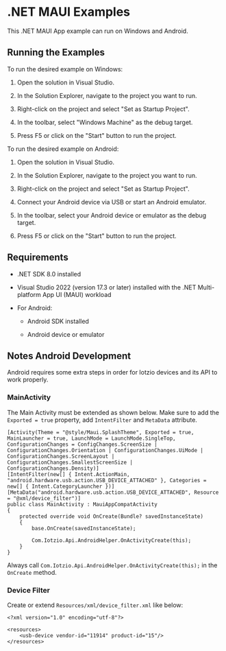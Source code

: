 # .NET MAUI Examples

This .NET MAUI App example can run on Windows and Android.

## Running the Examples

To run the desired example on Windows:

1. Open the solution in Visual Studio.

2. In the Solution Explorer, navigate to the project you want to run.

3. Right-click on the project and select "Set as Startup Project".

4. In the toolbar, select "Windows Machine" as the debug target.

5. Press F5 or click on the "Start" button to run the project.

To run the desired example on Android:

1. Open the solution in Visual Studio.

2. In the Solution Explorer, navigate to the project you want to run.

3. Right-click on the project and select "Set as Startup Project".

4. Connect your Android device via USB or start an Android emulator.

5. In the toolbar, select your Android device or emulator as the debug target.

6. Press F5 or click on the "Start" button to run the project.

## Requirements

- .NET SDK 8.0 installed

- Visual Studio 2022 (version 17.3 or later) installed with the .NET Multi-platform App UI (MAUI) workload

- For Android:

    - Android SDK installed

    - Android device or emulator

## Notes Android Development

Android requires some extra steps in order for Iotzio devices and its API to work properly.

### MainActivity

The Main Activity must be extended as shown below. Make sure to add the `Exported = true` property, add `IntentFilter` and `MetaData` attribute.

```
[Activity(Theme = "@style/Maui.SplashTheme", Exported = true, MainLauncher = true, LaunchMode = LaunchMode.SingleTop, ConfigurationChanges = ConfigChanges.ScreenSize | ConfigurationChanges.Orientation | ConfigurationChanges.UiMode | ConfigurationChanges.ScreenLayout | ConfigurationChanges.SmallestScreenSize | ConfigurationChanges.Density)]
[IntentFilter(new[] { Intent.ActionMain, "android.hardware.usb.action.USB_DEVICE_ATTACHED" }, Categories = new[] { Intent.CategoryLauncher })]
[MetaData("android.hardware.usb.action.USB_DEVICE_ATTACHED", Resource = "@xml/device_filter")]
public class MainActivity : MauiAppCompatActivity
{
    protected override void OnCreate(Bundle? savedInstanceState)
    {
        base.OnCreate(savedInstanceState);

        Com.Iotzio.Api.AndroidHelper.OnActivityCreate(this);
    }
}
```

Always call `Com.Iotzio.Api.AndroidHelper.OnActivityCreate(this);` in the `OnCreate` method.

### Device Filter

Create or extend `Resources/xml/device_filter.xml` like below:

```
<?xml version="1.0" encoding="utf-8"?>

<resources>
    <usb-device vendor-id="11914" product-id="15"/>
</resources>
```